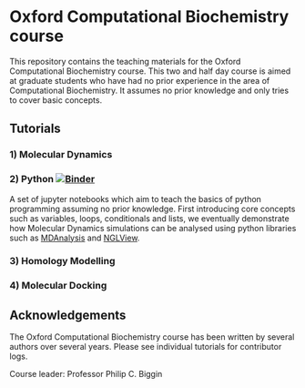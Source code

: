 # Oxford Computational Biochemistry course

This repository contains the teaching materials for the Oxford Computational Biochemistry course.
This two and half day course is aimed at graduate students who have had no prior experience in the area of Computational Biochemistry. It assumes no prior knowledge and only tries to cover basic concepts.

## Tutorials

### 1) Molecular Dynamics

### 2) Python [![Binder](https://mybinder.org/badge_logo.svg)](https://mybinder.org/v2/gh/bigginlab/WTcourse/master)

A set of jupyter notebooks which aim to teach the basics of python programming assuming no prior knowledge.
First introducing core concepts such as variables, loops, conditionals and lists, we eventually demonstrate how Molecular Dynamics simulations can be analysed using python libraries such as [MDAnalysis](https://www.mdanalysis.org/) and [NGLView](http://nglviewer.org/nglview/latest/).

### 3) Homology Modelling

### 4) Molecular Docking

## Acknowledgements

The Oxford Computational Biochemistry course has been written by several authors over several years.
Please see individual tutorials for contributor logs.

Course leader: Professor Philip C. Biggin

